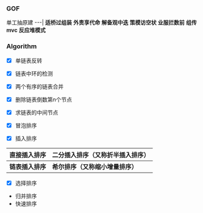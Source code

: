 ### GOF


单工抽原建
---|
**适桥过组装**
**外责享代命**
**解备观中迭**
**策模访空状**
**业服拦数前**
**组传mvc**
**反应堆模式**

### Algorithm

- [x] 单链表反转 


- [x] 链表中环的检测 

- [x] 两个有序的链表合并 

- [x] 删除链表倒数第n个节点

- [x] 求链表的中间节点

- [x] 冒泡排序

- [x] 插入排序 

直接插入排序 |二分插入排序（又称折半插入排序）
---|---
**链表插入排序**| **希尔排序（又称缩小增量排序）**


- [x] 选择排序
-   归并排序
-   快速排序
